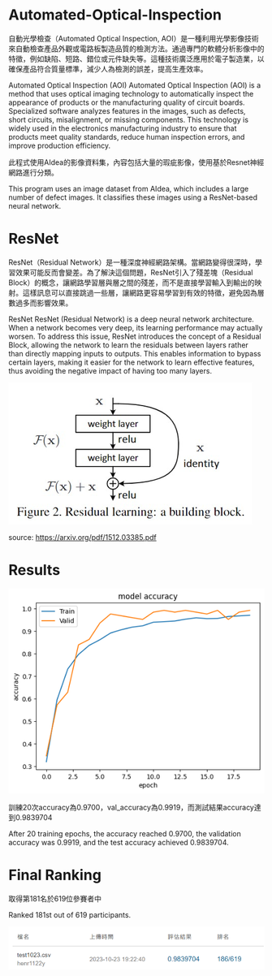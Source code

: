 # Automated-Optical-Inspection
自動光學檢查（Automated Optical Inspection, AOI）是一種利用光學影像技術來自動檢查產品外觀或電路板製造品質的檢測方法。通過專門的軟體分析影像中的特徵，例如缺陷、短路、錯位或元件缺失等。這種技術廣泛應用於電子製造業，以確保產品符合質量標準，減少人為檢測的誤差，提高生產效率。

Automated Optical Inspection (AOI) Automated Optical Inspection (AOI) is a method that uses optical imaging technology to automatically inspect the appearance of products or the manufacturing quality of circuit boards. Specialized software analyzes features in the images, such as defects, short circuits, misalignment, or missing components. This technology is widely used in the electronics manufacturing industry to ensure that products meet quality standards, reduce human inspection errors, and improve production efficiency.

此程式使用AIdea的影像資料集，內容包括大量的瑕疵影像，使用基於Resnet神經網路進行分類。

This program uses an image dataset from AIdea, which includes a large number of defect images. It classifies these images using a ResNet-based neural network.

# ResNet
ResNet（Residual Network）是一種深度神經網路架構。當網路變得很深時，學習效果可能反而會變差。為了解決這個問題，ResNet引入了殘差塊（Residual Block）的概念，讓網路學習層與層之間的殘差，而不是直接學習輸入到輸出的映射。這樣訊息可以直接跳過一些層，讓網路更容易學習到有效的特徵，避免因為層數過多而影響效果。

ResNet ResNet (Residual Network) is a deep neural network architecture. When a network becomes very deep, its learning performance may actually worsen. To address this issue, ResNet introduces the concept of a Residual Block, allowing the network to learn the residuals between layers rather than directly mapping inputs to outputs. This enables information to bypass certain layers, making it easier for the network to learn effective features, thus avoiding the negative impact of having too many layers.

<img src="ResNet_structure.jpg">

source: https://arxiv.org/pdf/1512.03385.pdf

# Results

<img src="AOI 瑕疵分類_結果.png">

訓練20次accuracy為0.9700，val_accuracy為0.9919，而測試結果accuracy達到0.9839704

After 20 training epochs, the accuracy reached 0.9700, the validation accuracy was 0.9919, and the test accuracy achieved 0.9839704.

# Final Ranking

取得第181名於619位參賽者中

Ranked 181st out of 619 participants.

<img src="AOI 瑕疵分類.png">
